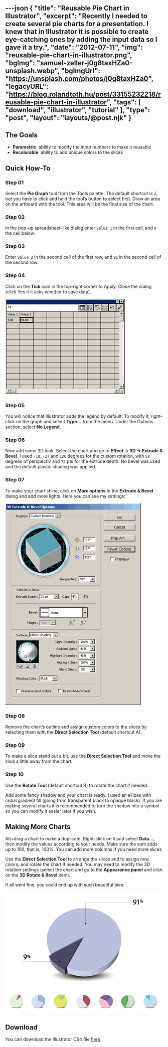---json
{
    "title": "Reusable Pie Chart in Illustrator",
    "excerpt": "Recently I needed to create several pie charts for a presentation. I knew that in Illustrator it is possible to create eye-catching ones by adding the input data so I gave it a try.",
    "date": "2012-07-11",
    "img": "reusable-pie-chart-in-illustrator.png",
    "bgImg": "samuel-zeller-j0g8taxHZa0-unsplash.webp",
    "bgImgUrl": "https://unsplash.com/photos/j0g8taxHZa0",
    "legacyURL": "https://blog.rolandtoth.hu/post/33155232218/reusable-pie-chart-in-illustrator",
    "tags": [
        "download",
        "illustrator",
        "tutorial"
    ],
    "type": "post",
    "layout": "layouts/@post.njk"
}
---

## The Goals

- **Parametric**: ability to modify the input numbers to make it reusable
- **Recolorable**: ability to add unique colors to the slices

## Quick How-To

### Step 01

Select the **Pie Graph** tool from the Tools palette. The default shortcut is J, but you have to click and hold the tool’s button to select first. Draw an area on the artboard with the tool. This area will be the final size of the chart.

### Step 02

In the pop-up spreadsheet-like dialog enter ```Value 1``` in the first cell, and ```9``` the cell below.

### Step 03

Enter ```Value 2``` in the second cell of the first row, and ```91``` in the second cell of the second row.

### Step 04

Click on the **Tick** icon in the top-right corner to Apply. Close the dialog (click Yes if it asks whether to save data).

![](reusable-pie-chart-in-illustrator-01.png)

### Step 05

You will notice that Illustrator adds the legend by default. To modify it, right-click on the graph and select **Type…** from the menu. Under the Options section, select **No Legend**.

### Step 06

Now add some 3D look. Select the chart and go to **Effect -> 3D -> Extrude & Bevel**. I used ```-18```, ```-27``` and ```126``` degrees for the custom rotation, with ```58``` degrees of perspectiv and ```72``` pts for the extrude depth. No bevel was used and the default plastic shading was applied.

### Step 07

To make your chart shine, click on **More options** in the **Extrude & Bevel** dialog and add more lights. Here you can see my settings:

![](reusable-pie-chart-in-illustrator-02.png)

### Step 08

Remove the chart’s outline and assign custom colors to the slices by selecting them with the **Direct Selection Tool** (default shortcut A).

### Step 09

To make a slice stand out a bit, use the **Direct Selection Tool** and move the slice a little away from the chart.

### Step 10

Use the **Rotate Tool** (default shortcut R) to rotate the chart if needed.

Add some fancy shadow and your chart is ready. I used an ellipse with radial gradient fill (going from transparent black to opaque black). If you are making several charts it is recommended to turn the shadow into a symbol so you can modify it easier later if you wish.

## Making More Charts

Alt+drag a chart to make a duplicate. Right-click on it and select **Data…**, then modify the values according to your needs. Make sure the sum adds up to 100, that is, 100%. You can add more columns if you need more slices.

Use the **Direct Selection Tool** to arrange the slices and to assign new colors, and rotate the chart if needed. You may need to modify the 3D rotation settings (select the chart and go to the **Appearance panel** and click on the **3D Rotate & Bevel** item).

If all went fine, you could end up with such beautiful pies:

![](reusable-pie-chart-in-illustrator.png)

## Download

You can download the Illustrator CS4 file [here](reusable-pie-chart-in-illustrator.zip).